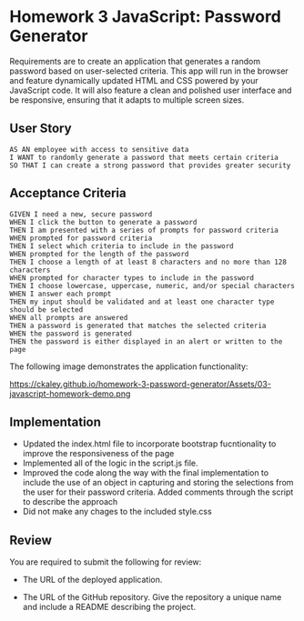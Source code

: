 # Homework 3 JavaScript: Password Generator

Requirements are to create an application that generates a random password based on user-selected criteria. This app will run in the browser and feature dynamically updated HTML and CSS powered by your JavaScript code. It will also feature a clean and polished user interface and be responsive, ensuring that it adapts to multiple screen sizes.

## User Story

```
AS AN employee with access to sensitive data
I WANT to randomly generate a password that meets certain criteria
SO THAT I can create a strong password that provides greater security
```

## Acceptance Criteria

```
GIVEN I need a new, secure password
WHEN I click the button to generate a password
THEN I am presented with a series of prompts for password criteria
WHEN prompted for password criteria
THEN I select which criteria to include in the password
WHEN prompted for the length of the password
THEN I choose a length of at least 8 characters and no more than 128 characters
WHEN prompted for character types to include in the password
THEN I choose lowercase, uppercase, numeric, and/or special characters
WHEN I answer each prompt
THEN my input should be validated and at least one character type should be selected
WHEN all prompts are answered
THEN a password is generated that matches the selected criteria
WHEN the password is generated
THEN the password is either displayed in an alert or written to the page
```

The following image demonstrates the application functionality:

https://ckaley.github.io/homework-3-password-generator/Assets/03-javascript-homework-demo.png


## Implementation

- Updated the index.html file to incorporate bootstrap fucntionality to improve the responsiveness of the page
- Implemented all of the logic in the script.js file.  
- Improved the code along the way with the final implementation to include the use of an object in capturing and storing the selections from the user for their password criteria.  Added comments through the script to describe the approach
- Did not make any chages to the included style.css 

## Review

You are required to submit the following for review:

* The URL of the deployed application.

* The URL of the GitHub repository. Give the repository a unique name and include a README describing the project.


